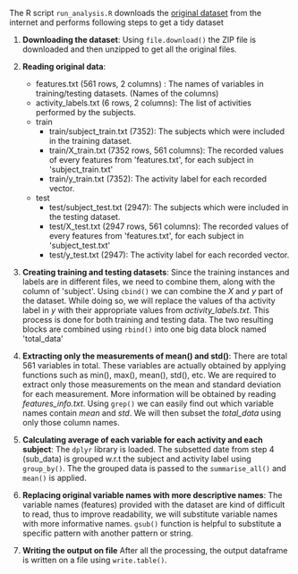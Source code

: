 <p> The R script <code>run_analysis.R</code> downloads the <a href="https://d396qusza40orc.cloudfront.net/getdata%2Fprojectfiles%2FUCI%20HAR%20Dataset.zip">original dataset</a> from the internet and performs following steps to get a tidy dataset</p>

1. **Downloading the dataset**:
  Using <code>file.download()</code> the ZIP file is downloaded and then unzipped to get all the original files.
2. **Reading original data**:
    - features.txt (561 rows, 2 columns) : The names of variables in training/testing datasets. (Names of the columns)
    - activity_labels.txt (6 rows, 2 columns): The list of activities performed by the subjects. 
    - train
      - train/subject_train.txt (7352): The subjects which were included in the training dataset. 
      - train/X_train.txt (7352 rows, 561 columns): The recorded values of every features from 'features.txt', for each subject in 'subject_train.txt'
      - train/y_train.txt (7352): The activity label for each recorded vector.
    - test
      - test/subject_test.txt (2947): The subjects which were included in the testing dataset.
      - test/X_test.txt (2947 rows, 561 columns): The recorded values of every features from 'features.txt', for each subject in 'subject_test.txt'
      - test/y_test.txt (2947): The activity label for each recorded vector.

3. **Creating training and testing datasets**:
   Since the training instances and labels are in different files, we need to combine them, along with the column of 'subject'. Using <code>cbind()</code> we can combine the *X* and *y* part of the dataset. While doing so, we will replace the values of tha activity label in *y* with their appropriate values from *activity_labels.txt*.
   This process is done for both training and testing data. The two resulting blocks are combined using <code>rbind()</code> into one big data block named 'total_data'

4. **Extracting only the measurements of mean() and std()**:
    There are total 561 variables in total. These variables are actually obtained by applying functions such as min(), max(), mean(), std(), etc. We are required to extract only those measurements on the mean and standard deviation for each measurement. More information will be obtained by reading *features_info.txt*.
    Using <code>grep()</code> we can easily find out which variable names contain *mean* and *std*. We will then subset the *total_data* using only those column names.

5. **Calculating average of each variable for each activity and each subject**: 
    The <code>dplyr</code> library is loaded. The subsetted date from step 4 (sub_data) is grouped w.r.t the subject and activity label using <code>group_by()</code>. The the grouped data is passed to the <code>summarise_all()</code> and <code>mean()</code> is applied. 
    
6. **Replacing original variable names with more descriptive names**:
    The variable names (features) provided with the dataset are kind of difficult to read, thus to improve readability, we will substitute variable names with more informative names. <code>gsub()</code> function is helpful to substitute a specific pattern with another pattern or string.
   
7. **Writing the output on file**
    After all the processing, the output dataframe is written on a file using <code>write.table()</code>.
